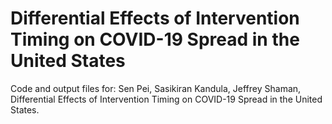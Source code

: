 # Differential Effects of Intervention Timing on COVID-19 Spread in the United States

Code and output files for: Sen Pei, Sasikiran Kandula, Jeffrey Shaman, Differential Effects of Intervention Timing on COVID-19 Spread in the United States.
